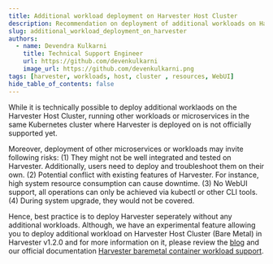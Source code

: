 ```yaml
---
title: Additional workload deployment on Harvester Host Cluster
description: Recommendation on deployment of additional workloads on Harvester Cluster 
slug: additional_workload_deployment_on_harvester
authors:
  - name: Devendra Kulkarni
    title: Technical Support Engineer
    url: https://github.com/devenkulkarni
    image_url: https://github.com/devenkulkarni.png
tags: [harvester, workloads, host, cluster , resources, WebUI]
hide_table_of_contents: false
---
```


While it is technically possible to deploy additional worklaods on the Harvester Host Cluster, running other workloads or microservices in the same Kubernetes cluster where Harvester is deployed on is not officially supported yet.

Moreover, deployment of other microservices or workloads may invite following risks: 
(1) They might not be well integrated and tested on Harvester. Additionally, users need to deploy and troubleshoot them on their own.
(2) Potential conflict with existing features of Harvester. For instance, high system resource consumption can cause downtime.
(3) No WebUI support, all operations can only be achieved via kubectl or other CLI tools.
(4) During system upgrade, they would not be covered.

Hence, best practice is to deploy Harvester seperately without any additional workloads. Although, we have an experimental feature allowing you to deploy additional workload on Harvester Host Cluster (Bare Metal) in Harvester v1.2.0 and for more information on it, please review the [blog](https://www.suse.com/c/rancher_blog/harvester-v1-2-0-release/) and our official documentation [Harvester baremetal container workload support](https://docs.harvesterhci.io/v1.2/rancher/index/#harvester-baremetal-container-workload-support-experimental).
